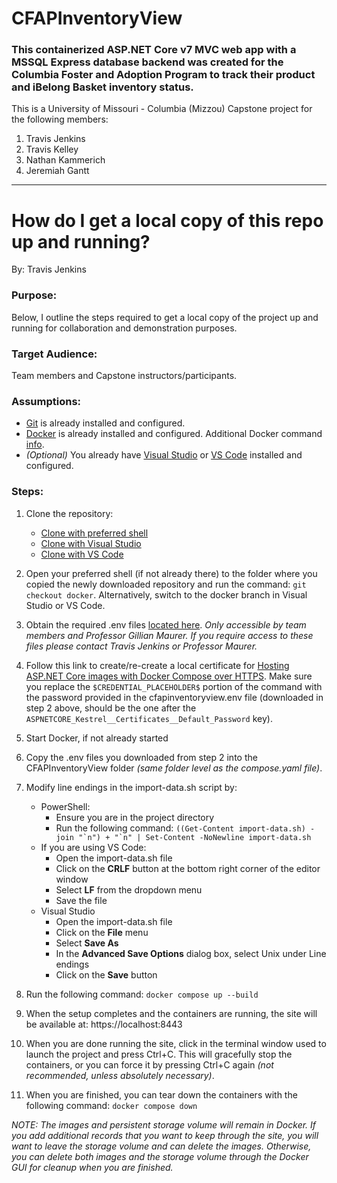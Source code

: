 # CFAPInventoryView

### This containerized ASP.NET Core v7 MVC web app with a MSSQL Express database backend was created for the Columbia Foster and Adoption Program to track their product and iBelong Basket inventory status.

<p>This is a University of Missouri - Columbia (Mizzou) Capstone project for the following members:</p>
<ol>
  <li>Travis Jenkins</li>
  <li>Travis Kelley</li>
  <li>Nathan Kammerich</li>
  <li>Jeremiah Gantt</li>
</ol>

<hr />

# How do I get a local copy of this repo up and running?

By: Travis Jenkins

### Purpose:

Below, I outline the steps required to get a local copy of the project up and running for collaboration and demonstration purposes.

### Target Audience:

Team members and Capstone instructors/participants.

### Assumptions:

- [Git](https://github.com/git-guides/install-git) is already installed and configured.
- [Docker](https://docs.docker.com/get-docker/) is already installed and configured. Additional Docker command [info](./README.Docker.md).
- _(Optional)_ You already have [Visual Studio](https://visualstudio.microsoft.com/downloads/) or [VS Code](https://code.visualstudio.com/download) installed and configured.

### Steps:

1. Clone the repository:
   - [Clone with preferred shell](https://docs.github.com/en/repositories/creating-and-managing-repositories/cloning-a-repository)
   - [Clone with Visual Studio](https://learn.microsoft.com/en-us/visualstudio/version-control/git-clone-repository?view=vs-2022)
   - [Clone with VS Code](https://learn.microsoft.com/en-us/azure/developer/javascript/how-to/with-visual-studio-code/clone-github-repository?tabs=create-repo-command-palette%2Cinitialize-repo-activity-bar%2Ccreate-branch-command-palette%2Ccommit-changes-command-palette%2Cpush-command-palette)
2. Open your preferred shell (if not already there) to the folder where you copied the newly downloaded repository and run the command: `git checkout docker`. Alternatively, switch to the docker branch in Visual Studio or VS Code.
3. Obtain the required .env files [located here](https://mailmissouri-my.sharepoint.com/:f:/g/personal/tjmxf_umsystem_edu/EilDUU-lfZNKk3zPOGMImuEB4Q2TGN3c15Ta9ylyGTbn1w). _Only accessible by team members and Professor Gillian Maurer. If you require access to these files please contact Travis Jenkins or Professor Maurer._
4. Follow this link to create/re-create a local certificate for [Hosting ASP.NET Core images with Docker Compose over HTTPS](https://learn.microsoft.com/en-us/aspnet/core/security/docker-compose-https?view=aspnetcore-7.0"). Make sure you replace the `$CREDENTIAL_PLACEHOLDER$` portion of the command with the password provided in the cfapinventoryview.env file (downloaded in step 2 above, should be the one after the `ASPNETCORE_Kestrel__Certificates__Default_Password` key).
5. Start Docker, if not already started
6. Copy the .env files you downloaded from step 2 into the CFAPInventoryView folder _(same folder level as the compose.yaml file)_.
7. Modify line endings in the import-data.sh script by:

   - PowerShell:
     - Ensure you are in the project directory
     - Run the following command: `` ((Get-Content import-data.sh) -join "`n") + "`n" | Set-Content -NoNewline import-data.sh ``
   - If you are using VS Code:
     - Open the import-data.sh file
     - Click on the **CRLF** button at the bottom right corner of the editor window
     - Select **LF** from the dropdown menu
     - Save the file
   - Visual Studio
     - Open the import-data.sh file
     - Click on the **File** menu
     - Select **Save As**
     - In the **Advanced Save Options** dialog box, select Unix under Line endings
     - Click on the **Save** button

8. Run the following command: `docker compose up --build`
9. When the setup completes and the containers are running, the site will be available at: https://localhost:8443
10. When you are done running the site, click in the terminal window used to launch the project and press Ctrl+C. This will gracefully stop the containers, or you can force it by pressing Ctrl+C again _(not recommended, unless absolutely necessary)_.
11. When you are finished, you can tear down the containers with the following command: `docker compose down`

_NOTE: The images and persistent storage volume will remain in Docker. If you add additional records that you want to keep through the site, you will want to leave the storage volume and can delete the images. Otherwise, you can delete both images and the storage volume through the Docker GUI for cleanup when you are finished._

